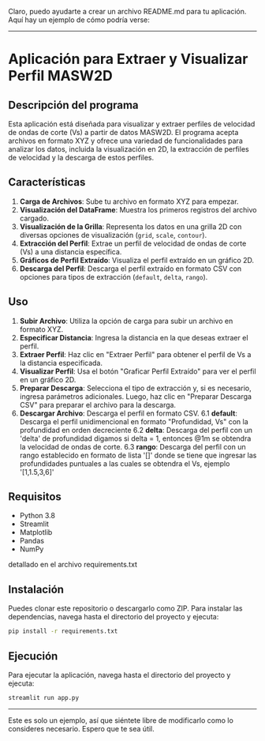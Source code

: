 Claro, puedo ayudarte a crear un archivo README.md para tu aplicación. Aquí hay un ejemplo de cómo podría verse:

---

# Aplicación para Extraer y Visualizar Perfil MASW2D

## Descripción del programa

Esta aplicación está diseñada para visualizar y extraer perfiles de velocidad de ondas de corte (Vs) a partir de datos MASW2D. El programa acepta archivos en formato XYZ y ofrece una variedad de funcionalidades para analizar los datos, incluida la visualización en 2D, la extracción de perfiles de velocidad y la descarga de estos perfiles.

## Características

1. **Carga de Archivos**: Sube tu archivo en formato XYZ para empezar.
2. **Visualización del DataFrame**: Muestra los primeros registros del archivo cargado.
3. **Visualización de la Grilla**: Representa los datos en una grilla 2D con diversas opciones de visualización (`grid`, `scale`, `contour`).
4. **Extracción del Perfil**: Extrae un perfil de velocidad de ondas de corte (Vs) a una distancia específica.
5. **Gráficos de Perfil Extraído**: Visualiza el perfil extraído en un gráfico 2D.
6. **Descarga del Perfil**: Descarga el perfil extraído en formato CSV con opciones para tipos de extracción (`default`, `delta`, `rango`).

## Uso

1. **Subir Archivo**: Utiliza la opción de carga para subir un archivo en formato XYZ.
2. **Especificar Distancia**: Ingresa la distancia en la que deseas extraer el perfil.
3. **Extraer Perfil**: Haz clic en "Extraer Perfil" para obtener el perfil de Vs a la distancia especificada.
4. **Visualizar Perfil**: Usa el botón "Graficar Perfil Extraído" para ver el perfil en un gráfico 2D.
5. **Preparar Descarga**: Selecciona el tipo de extracción y, si es necesario, ingresa parámetros adicionales. Luego, haz clic en "Preparar Descarga CSV" para preparar el archivo para la descarga.
6. **Descargar Archivo**: Descarga el perfil en formato CSV.
6.1 **default**: Descarga el perfil unidimencional en formato "Profundidad, Vs" con la profundidad en orden decreciente
6.2 **delta**: Descarga del perfil con un 'delta' de profundidad digamos si delta = 1, entonces @1m se obtendra la velocidad de ondas de corte.
6.3 **rango**: Descarga del perfil con un rango establecido en formato de lista '[]' donde se tiene que ingresar las profundidades puntuales a las cuales se obtendra el Vs, ejemplo '[1,1.5,3,6]'


## Requisitos

- Python 3.8
- Streamlit
- Matplotlib
- Pandas
- NumPy

detallado en el archivo requirements.txt

## Instalación

Puedes clonar este repositorio o descargarlo como ZIP. Para instalar las dependencias, navega hasta el directorio del proyecto y ejecuta:

```bash
pip install -r requirements.txt
```

## Ejecución

Para ejecutar la aplicación, navega hasta el directorio del proyecto y ejecuta:

```bash
streamlit run app.py
```

---

Este es solo un ejemplo, así que siéntete libre de modificarlo como lo consideres necesario. Espero que te sea útil.
